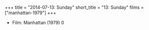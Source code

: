 +++
title = "2014-07-13: Sunday"
short_title = "13: Sunday"
films = ["manhattan-1979"]
+++


* Film: Manhattan (1979) 0
